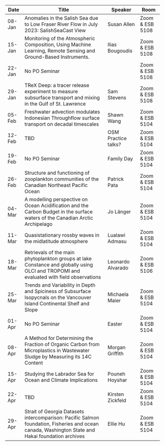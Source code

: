 Date  |  Title                                            |  Speaker                                                                                                |  Room
---------|-----------------------------------------------------|---------------------------------------------------------------------------------------------------------------------|------
08-Jan  | Anomalies in the Salish Sea due to Low Fraser River Flow in July 2023: SalishSeaCast View | Susan Allen | Zoom & ESB 5108  
15-Jan  | Monitoring of the Atmospheric Composition, Using Machine Learning, Remote Sensing and Ground-Based Instruments. | Ilias Bougoudis  | Zoom & ESB 5108  
22-Jan  | No PO Seminar |  | Zoom & ESB 5108  
29-Jan  | TReX Deep: a tracer release experiment to measure subsurface transport and mixing in the Gulf of St. Lawrence | Sam Stevens | Zoom & ESB 5108  
05-Feb  | Freshwater advection modulates Indonesian Throughflow surface transport on decadal timescales | Shawn Wang | Zoom & ESB 5104
12-Feb  | TBD | OSM Practice talks? | Zoom & ESB 5104
19-Feb  | No PO Seminar | Family Day | Zoom & ESB 5104
26-Feb  | Structure and functioning of zooplankton communities of the Canadian Northeast Pacific Ocean  | Patrick Pata | Zoom & ESB 5104
04-Mar  | A modelling perspective on Ocean Acidification and the Carbon Budget in the surface waters of the Canadian Arctic Archipelago  | Jo Länger | Zoom & ESB 5104
11-Mar  | Quasistationary rossby waves in the midlatitude atmosphere | Lualawi Admasu | Zoom & ESB 5104
18-Mar  |  Retrievals of the main phytoplankton groups at lake Constance and globally using OLCI and TROPOMI and evaluated with field observations | Leonardo Alvarado | Zoom & ESB 5106
25-Mar  | Trends and Variability in Depth and Spiciness of Subsurface Isopycnals on the Vancouver Island Continental Shelf and Slope | Michaela Maier | Zoom & ESB 5104
01-Apr  | No PO Seminar | Easter | Zoom & ESB 5104
08-Apr  | A Method for Determining the Fraction of Organic Carbon from Microplastics in Wastewater Sludge by Measuring its 14C Content | Morgan Griffith | Zoom & ESB 5104
15-Apr  | Studying the Labrador Sea for Ocean and Climate Implications | Pouneh Hoyshar | Zoom & ESB 5104
22-Apr  | TBD | Kirsten Zickfeld | Zoom & ESB 5104
29-Apr  | Strait of Georgia Datasets intercomparison: Pacific Salmon foundation, Fisheries and ocean canada, Washington State and Hakai foundation archives | Ellie Hu | Zoom & ESB 5104